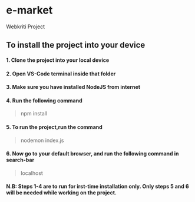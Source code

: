 # e-market

Webkriti Project 

## To install the project into your device
#### 1. Clone the project into your local device
#### 2. Open VS-Code terminal inside that folder
#### 3. Make sure you have installed NodeJS from internet
#### 4. Run the following command 
> npm install
#### 5. To run the project,run the command
> nodemon index.js
#### 6. Now go to your default browser, and run the following command in search-bar
> localhost

#### N.B: Steps 1-4 are to run for irst-time installation only. Only steps 5 and 6 will be needed while working on the project. 

